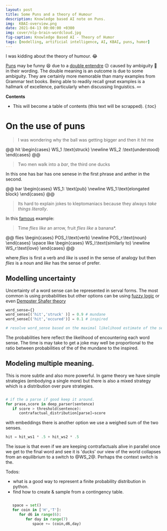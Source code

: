 ```yaml
---
layout: post
title: Some Puns and a theory of Humour
description: Knowledge based AI note on Puns.
img:  KBAI-overview.png
date: 2021-04-13 00:00:00 +0300
img: cover/nlp-brain-wordcloud.jpg
fig-caption: Knowledge Based AI - Theory of Humor
tags: [modelling, artificial intelligence, AI, KBAI, puns, humor] 
---
```


I was kidding about the theory of humour. :joy: 

[Puns](https://en.wikipedia.org/wiki/Pun) may be funny :laughing: due to a [double entendre](https://en.wikipedia.org/wiki/Double_entendre)  :confused:  caused by ambiguity :thinking:  in their wording. The double meaning is an outcome is due to some ambiguity. They are certainly more memorable than many examples from Grammar text books. Being able to readily recall great examples is a hallmark of excellence, particularly when discussing linguistics. :zzz:
<!--more-->

**Contents**
* This will become a table of contents (this text will be scrapped).
{:toc}


# On the use of puns


>I was wondering why the ball was getting bigger and then it *hit* me

@@
hit
\begin{cases}
WS_1 :\text{struck} \newline
WS_2 :\text{understood}
\end{cases}
@@

>Two men walk into a *bar*, the third one ducks

In this one has bar has one senese in the first phrase and anther in the second.

@@
bar
\begin{cases}
WS_1: \text{pub} \newline
WS_1:\text{elongated block}
\end{cases}
@@

>Its hard to explain jokes to kleptomaniacs because they always *take things literally*.

In this [famous](https://en.wikipedia.org/wiki/Time_flies_like_an_arrow;_fruit_flies_like_a_banana) example:

>Time *flies like* an arrow, fruit *flies like* a banana*.

@@
flies
\begin{cases}
POS_l:\text{verb} \newline
POS_r:\text{noun}
\end{cases}
\space like
\begin{cases}
WS_l:\text{similarly to} \newline
WS_r:\text{love}
\end{cases}
@@

where *flies* is first a verb and *like* is used in the sense of analogy but then *flies* is a noun and *like* has the sense of prefer.

## Modelling uncertainty

Uncertainty of a word sense can be represented in serval forms. The most common is using probabilities but other options can be using [fuzzy logic](https://en.wikipedia.org/wiki/Fuzzy_logic) or even [Dempster Shafer theory](https://en.wikipedia.org/wiki/Dempster%E2%80%93Shafer_theory)


```python
word_sense={}
word_sense[('hit','struck' )] = 0.9 # mundane
word_sense[('hit','occured')] = 0.1 # inspired

# resolve word_sense based on the maximal likelihood estimate of the sequence
```



The probabilities here reflect the likelihood of encountering each word sense. The time is may take to get a joke may well be proportional to the ratio between probabilities of the of the mundane to the inspired.

## Modeling multiple meaning.

This is more subtle and also more powerful. In game theory we have simple strategies (embodying a single more) but there is also a mixed strategy which is a distribution over pure strategies.


```python

# if the a parse if good keep it around.
for prase,score in deep_parser(sentence)
   if score > threshold(sentence):
      contrafactual_distribution[parse]=score
```

with embeddings there is another option we use a weighed sum of the two senses.

```python
hit = hit_ws1 * .5 + hit_ws2 * .5
```

The issue is that even if we are keeping contrafactuals alive in parallel once we get to the final word and see it is 'ducks' our view of the world collapses from an equilibrium to a switch to @WS_2@. Perhaps the context switch is the.


Todos:

 - what is a good way to represent a finite probability distribution in python.
- find how to create & sample from a contingency table.

```python

   space = set()
   for coin in ['H','T']:
      for d6 in range(6):
         for day in range(7)
            space += (coin,d6,day)
   
```

